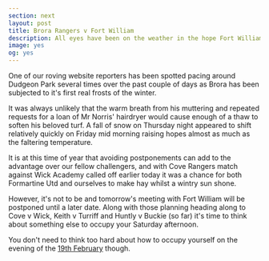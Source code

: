```yaml
---
section: next
layout: post
title: Brora Rangers v Fort William
description: All eyes have been on the weather in the hope Fort William FC can make the trip to Dudgeon Park.
image: yes
og: yes
---
```

One of our roving website reporters has been spotted pacing around Dudgeon Park several times over the past couple of days as Brora has been subjected to it's first real frosts of the winter.

It was always unlikely that the warm breath from his muttering and repeated requests for a loan of Mr Norris' hairdryer would cause enough of a thaw to soften his beloved turf. A fall of snow on Thursday night appeared to shift relatively quickly on Friday mid morning raising hopes almost as much as the faltering temperature.

It is at this time of year that avoiding postponements can add to the advantage over our fellow challengers, and with Cove Rangers match against Wick Academy called off earlier today it was a chance for both Formartine Utd and ourselves to make hay whilst a wintry sun shone.

However, it's not to be and tomorrow's meeting with Fort William will be postponed until a later date. Along with those planning heading along to Cove v Wick, Keith v Turriff and Huntly v Buckie (so far) it's time to think about something else to occupy your Saturday afternoon.

You don't need to think too hard about how to occupy yourself on the evening of the [19th February](/2016/01/15/hall-of-fame-dinner.html) though. 